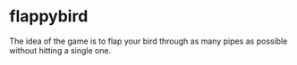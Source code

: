 # flappybird

The idea of the game is to flap your bird through as many pipes as possible without hitting a single one.
